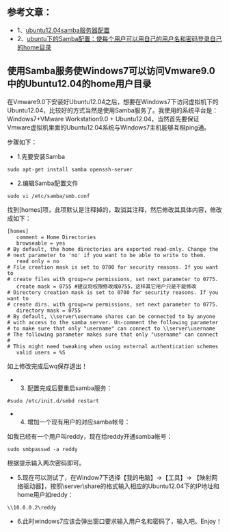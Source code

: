 ## 参考文章：
- 1、[ubuntu12.04samba服务器配置](http://www.cnblogs.com/king-77024128/articles/2666298.html)
- 2、[ubuntu下的Samba配置：使每个用户可以用自己的用户名和密码登录自己的home目录](http://blog.csdn.net/fly_qj/article/details/21744797)

## 使用Samba服务使Windows7可以访问Vmware9.0中的Ubuntu12.04的home用户目录

在Vmware9.0下安装好Ubuntu12.04之后，想要在Windows7下访问虚拟机下的Ubuntu12.04，比较好的方式当然是使用Samba服务了。我使用的系统平台是：Windows7+VMware Workstation9.0 + Ubuntu12.04，当然首先要保证Vmware虚拟机里面的Ubuntu12.04系统与Windows7主机能够互相ping通。

步骤如下：
- 1.先要安装Samba
```
sudo apt-get install samba openssh-server
```

- 2.编辑Samba配置文件
```
sudo vi /etc/samba/smb.conf
```
找到[homes]项，此项默认是注释掉的，取消其注释，然后修改其具体内容，修改成如下：
```
[homes]
   comment = Home Directories
   browseable = yes
# By default, the home directories are exported read-only. Change the
# next parameter to 'no' if you want to be able to write to them.
   read only = no
# File creation mask is set to 0700 for security reasons. If you want to
# create files with group=rw permissions, set next parameter to 0775.
   create mask = 0755 #建议将权限修改成0755，这样其它用户只是不能修改
# Directory creation mask is set to 0700 for security reasons. If you want to
# create dirs. with group=rw permissions, set next parameter to 0775.
   directory mask = 0755
# By default, \\server\username shares can be connected to by anyone
# with access to the samba server. Un-comment the following parameter
# to make sure that only "username" can connect to \\server\username
# The following parameter makes sure that only "username" can connect
#
# This might need tweaking when using external authentication schemes
   valid users = %S
```

如上修改完成后wq保存退出！


- 3. 配置完成后要重启samba服务：
```
#sudo /etc/init.d/smbd restart
```
- 4. 增加一个现有用户的对应samba帐号：

如我已经有一个用户叫reddy，现在给reddy开通samba帐号：
```
sudo smbpasswd -a reddy
```
根据提示输入两次密码即可。

- 5.现在可以测试了，在Window7下选择【我的电脑】->【工具】-> 【映射网络驱动器】，按照\\server\\share的格式输入相应的Ubuntu12.04下的IP地址和home用户如reddy：
```
\\10.0.0.2\reddy
```
- 6.此时windows7应该会弹出窗口要求输入用户名和密码了，输入吧。Enjoy！




